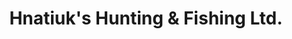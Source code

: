 ---
title: "Hnatiuk's Hunting & Fishing Ltd."
url: /lantz/hnatiuks-hunting-und-fishing-ltd/
shop: Jagd
---